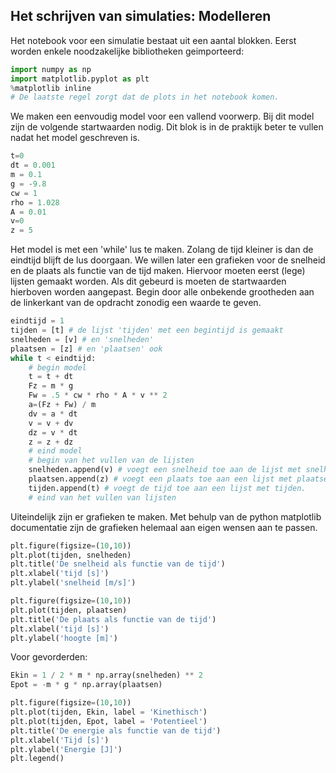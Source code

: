 ## Het schrijven van simulaties: Modelleren

Het notebook voor een simulatie
bestaat uit een aantal blokken. Eerst worden enkele noodzakelijke bibliotheken
geimporteerd:

```python
import numpy as np
import matplotlib.pyplot as plt
%matplotlib inline 
# De laatste regel zorgt dat de plots in het notebook komen.
```

We maken een eenvoudig model voor een vallend voorwerp. Bij dit model zijn de
volgende startwaarden nodig. Dit blok is in de praktijk beter te vullen nadat
het model geschreven is.

```python
t=0
dt = 0.001 
m = 0.1
g = -9.8
cw = 1
rho = 1.028 
A = 0.01 
v=0
z = 5
```

Het model is met een 'while' lus te maken. Zolang de tijd kleiner is dan de
eindtijd blijft de lus doorgaan. We willen later een grafieken voor de snelheid
en de plaats als functie van de tijd maken. Hiervoor moeten eerst (lege) lijsten
gemaakt worden. Als dit gebeurd is moeten de startwaarden hierboven worden
aangepast. Begin door alle onbekende grootheden aan de linkerkant van de
opdracht zonodig een waarde te geven.

```python
eindtijd = 1
tijden = [t] # de lijst 'tijden' met een begintijd is gemaakt
snelheden = [v] # en 'snelheden'
plaatsen = [z] # en 'plaatsen' ook
while t < eindtijd:
    # begin model
    t = t + dt
    Fz = m * g
    Fw = .5 * cw * rho * A * v ** 2
    a=(Fz + Fw) / m
    dv = a * dt
    v = v + dv
    dz = v * dt
    z = z + dz
    # eind model
    # begin van het vullen van de lijsten
    snelheden.append(v) # voegt een snelheid toe aan de lijst met snelheden.
    plaatsen.append(z) # voegt een plaats toe aan een lijst met plaatsen.
    tijden.append(t) # voegt de tijd toe aan een lijst met tijden.
    # eind van het vullen van lijsten
```

Uiteindelijk zijn er grafieken te maken. Met behulp van de python matplotlib
documentatie zijn de grafieken helemaal aan eigen wensen aan te passen.

```python
plt.figure(figsize=(10,10))
plt.plot(tijden, snelheden)
plt.title('De snelheid als functie van de tijd')
plt.xlabel('tijd [s]')
plt.ylabel('snelheid [m/s]')
```

```python
plt.figure(figsize=(10,10))
plt.plot(tijden, plaatsen)
plt.title('De plaats als functie van de tijd')
plt.xlabel('tijd [s]')
plt.ylabel('hoogte [m]')
```

Voor gevorderden:

```python
Ekin = 1 / 2 * m * np.array(snelheden) ** 2
Epot = -m * g * np.array(plaatsen)
```

```python
plt.figure(figsize=(10,10))
plt.plot(tijden, Ekin, label = 'Kinethisch')
plt.plot(tijden, Epot, label = 'Potentieel')
plt.title('De energie als functie van de tijd')
plt.xlabel('Tijd [s]')
plt.ylabel('Energie [J]')
plt.legend()
```
